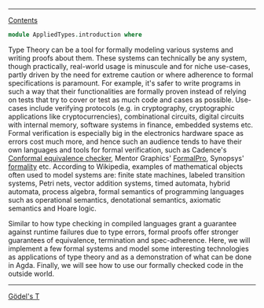 ****
[Contents](contents.html)

```agda
module AppliedTypes.introduction where
```

Type Theory can be a tool for formally modeling various systems and writing proofs about them. These systems can technically be any system, though practically, real-world usage is minuscule and for niche use-cases, partly driven by the need for extreme caution or where adherence to formal specifications is paramount. For example, it's safer to write programs in such a way that their functionalities are formally proven instead of relying on tests that try to cover or test as much code and cases as possible. Use-cases include verifying protocols (e.g. in cryptography, cryptographic applications like cryptocurrencies), combinational circuits, digital circuits with internal memory, software systems in finance, embedded systems etc. Formal verification is especially big in the electronics hardware space as errors cost much more, and hence such an audience tends to have their own languages and tools for formal verification, such as Cadence's [Conformal equivalence checker](https://www.cadence.com/content/cadence-www/global/en_US/home/tools/digital-design-and-signoff/logic-equivalence-checking/conformal-equivalence-checker.html), Mentor Graphics' [FormalPro](https://www.mentor.com/products/fv/formalpro/), Synopsys' [formality](https://www.synopsys.com/implementation-and-signoff/signoff/formality.html) etc. According to Wikipedia, examples of mathematical objects often used to model systems are: finite state machines, labeled transition systems, Petri nets, vector addition systems, timed automata, hybrid automata, process algebra, formal semantics of programming languages such as operational semantics, denotational semantics, axiomatic semantics and Hoare logic.

Similar to how type checking in compiled languages grant a guarantee against runtime failures due to type errors, formal proofs offer stronger guarantees of equivalence, termination and spec-adherence. Here, we will implement a few formal systems and model some interesting technologies as applications of type theory and as a demonstration of what can be done in Agda. Finally, we will see how to use our formally checked code in the outside world.

****
[Gödel's T](./AppliedTypes.godels_t.html)

